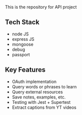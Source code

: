 This is the repository for API project

## Tech Stack

- node JS
- express JS
- mongoose
- debug
- passport

## Key Features

- OAuth implementation
- Query words or phrases to learn
- Query external resources
- Save notes, examples, etc.
- Testing with Jest + Supertest
- Extract captions from YT videos
